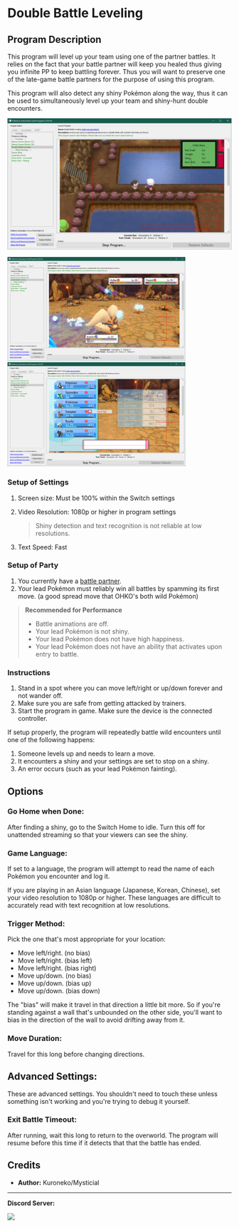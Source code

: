 # Double Battle Leveling

## Program Description

This program will level up your team using one of the partner battles.
It relies on the fact that your battle partner will keep you healed thus giving you infinite PP to keep battling forever.
Thus you will want to preserve one of the late-game battle partners for the purpose of using this program.

This program will also detect any shiny Pokémon along the way, thus it can be used to simultaneously level up your team and shiny-hunt double encounters.

<img src="images/DoublesLeveling-0.png">

<img src="images/DoublesLeveling-1.png" width="400"> <img src="images/DoublesLeveling-2.png" width="400">

### Setup of Settings

1. Screen size: Must be 100% within the Switch settings
2. Video Resolution: 1080p or higher in program settings
   > Shiny detection and text recognition is not reliable at low resolutions.

3. Text Speed: Fast

### Setup of Party

1. You currently have a [battle partner](https://www.serebii.net/brilliantdiamondshiningpearl/battlepartners.shtml).
2. Your lead Pokémon must reliably win all battles by spamming its first move. (a good spread move that OHKO's both wild Pokémon)

> **Recommended for Performance**
> - Battle animations are off.
> - Your lead Pokémon is not shiny.
> - Your lead Pokémon does not have high happiness.
> - Your lead Pokémon does not have an ability that activates upon entry to battle.


### Instructions

1. Stand in a spot where you can move left/right or up/down forever and not wander off.
2. Make sure you are safe from getting attacked by trainers.
3. Start the program in game. Make sure the device is the connected controller.

If setup properly, the program will repeatedly battle wild encounters until one of the following happens:

1. Someone levels up and needs to learn a move.
2. It encounters a shiny and your settings are set to stop on a shiny.
3. An error occurs (such as your lead Pokémon fainting).


## Options


### Go Home when Done:

After finding a shiny, go to the Switch Home to idle. Turn this off for unattended streaming so that your viewers can see the shiny.


### Game Language:

If set to a language, the program will attempt to read the name of each Pokémon you encounter and log it.

If you are playing in an Asian language (Japanese, Korean, Chinese), set your video resolution to 1080p or higher. These languages are difficult to accurately read with text recognition at low resolutions.


### Trigger Method:

Pick the one that's most appropriate for your location:

- Move left/right. (no bias)
- Move left/right. (bias left)
- Move left/right. (bias right)
- Move up/down. (no bias)
- Move up/down. (bias up)
- Move up/down. (bias down)

The "bias" will make it travel in that direction a little bit more. So if you're standing against a wall that's unbounded on the other side, you'll want to bias in the direction of the wall to avoid drifting away from it.


### Move Duration:

Travel for this long before changing directions.


## Advanced Settings:
These are advanced settings. You shouldn't need to touch these unless something isn't working and you're trying to debug it yourself.


### Exit Battle Timeout:

After running, wait this long to return to the overworld. The program will resume before this time if it detects that that the battle has ended.


## Credits

- **Author:** Kuroneko/Mysticial



<hr>

**Discord Server:** 

[<img src="https://canary.discordapp.com/api/guilds/695809740428673034/widget.png?style=banner2">](https://discord.gg/cQ4gWxN)




